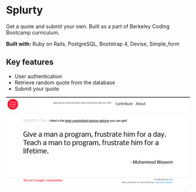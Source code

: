 # Splurty

Get a quote and submit your own. Built as a part of Berkeley Coding Bootcamp curriculum. 

**Built with:** Ruby on Rails, PostgreSQL, Bootstrap 4, Devise, Simple_form

## Key features
* User authentication
* Retrieve random quote from the database
* Submit your quote

![Splurty screenshot](https://github.com/iamfmjk/splurty/blob/master/splurty.png)
